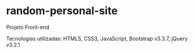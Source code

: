 # random-personal-site

Projeto Front-end

Tecnologias utilizadas: HTML5, CSS3, JavaScript, Bootstrap v3.3.7, jQuery v3.2.1
